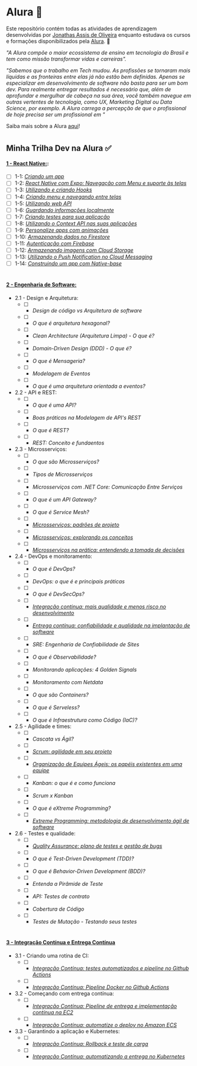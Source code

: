 # Alura :blue_heart:

Este repositório contém todas as atividades de aprendizagem desenvolvidas por [Jonathas Assis de Oliveira](https://www.linkedin.com/in/jonn-oliveira/) enquanto estudava os cursos e formações disponibilizados pela [Alura](https://www.alura.com.br/). :rocket:

_"A Alura compõe o maior ecossistema de ensino em tecnologia do Brasil e tem como missão transformar vidas e carreiras"._

_"Sabemos que o trabalho em Tech mudou. As profissões se tornaram mais líquidas e as fronteiras entre elas já não estão bem definidas. Apenas se especializar em desenvolvimento de software não basta para ser um bom dev. Para realmente entregar resultados é necessário que, além de aprofundar e mergulhar de cabeça na sua área, você também navegue em outras vertentes de tecnologia, como UX, Marketing Digital ou Data Science, por exemplo. A Alura carrega a percepção de que o profissional de hoje precisa ser um profissional em <T>"_

Saiba mais sobre a Alura [aqui](https://www.alura.com.br/sobre)!

#

## Minha Trilha Dev na Alura :white_check_mark:


#### [1 - React Native:](https://www.alura.com.br/cursos-online-mobile/react-native):
  
- [ ] 1-1: _[Criando um app](https://www.alura.com.br/curso-online-react-native-comecando-zero)_
- [ ] 1-2: _[React Native com Expo: Navegação com Menu e suporte às telas](https://www.alura.com.br/curso-online-react-native-expo-navegacao-menu-suporte-telas)_
- [ ] 1-3: _[Utilizando e criando Hooks](https://www.alura.com.br/curso-online-react-native-utilizando-criando-hooks)_
- [ ] 1-4: _[Criando menu e navegando entre telas](https://www.alura.com.br/curso-online-react-native-criando-menu-navegando-telas)_
- [ ] 1-5: _[Utilizando web API](https://www.alura.com.br/curso-online-react-native-utilizando-web-api)_
- [ ] 1-6: _[Guardando informações localmente](https://www.alura.com.br/curso-online-react-native-informacoes-localmente)_
- [ ] 1-7: _[Criando testes para sua aplicação](https://www.alura.com.br/curso-online-react-native-criando-testes-aplicacao)_
- [ ] 1-8: _[Utilizando o Context API nas suas aplicações](https://www.alura.com.br/curso-online-react-native-context-api-aplicacoes)_
- [ ] 1-9: _[Personalize apps com animações](https://www.alura.com.br/curso-online-react-native-personalize-apps-animacoes)_
- [ ] 1-10: _[Armazenando dados no Firestore](https://www.alura.com.br/curso-online-react-native-armazenando-dados-firestore)_
- [ ] 1-11: _[Autenticação com Firebase](https://www.alura.com.br/curso-online-react-native-autenticacao-firebase)_
- [ ] 1-12: _[Armazenando imagens com Cloud Storage](https://www.alura.com.br/curso-online-react-native-armazenamento-imagens-cloud-storage)_
- [ ] 1-13: _[Utilizando o Push Notification no Cloud Messaging](https://www.alura.com.br/curso-online-react-native-push-notification-cloud-messaging)_
- [ ] 1-14: _[Construindo um app com Native-base](https://www.alura.com.br/curso-online-react-native-typescript-app-consultas-medicas)_

#
  
#### [2 - Engenharia de Software:](https://www.alura.com.br/formacao-engenharia-software)
- 2.1 - Design e Arquitetura:
  * [ ] - _Design de código vs Arquitetura de software_
  * [ ] - _O que é arquitetura hexagonal?_
  * [ ] - _Clean Architecture (Arquitetura Limpa) - O que é?_
  * [ ] - _Domain-Driven Design (DDD) - O que é?_
  * [ ] - _O que é Mensageria?_
  * [ ] - _Modelagem de Eventos_
  * [ ] - _O que é uma arquitetura orientada a eventos?_
- 2.2 - API e REST:
  * [ ] - _O que é uma API?_
  * [ ] - _Boas práticas na Modelagem de API's REST_
  * [ ] - _O que é REST?_
  * [ ] - _REST: Conceito e fundaentos_
- 2.3 - Microsserviços:
  * [ ] - _O que são Microsserviços?_
  * [ ] - _Tipos de Microsserviços_
  * [ ] - _Microsserviços com .NET Core: Comunicação Entre Serviços_
  * [ ] - _O que é um API Gateway?_
  * [ ] - _O que é Service Mesh?_
  * [ ] - [_Microsserviços: padrões de projeto_](https://www.alura.com.br/curso-online-microsservicos-padroes-projeto)
  * [ ] - [_Microsserviços: explorando os conceitos_](https://www.alura.com.br/curso-online-fundamentos-microsservicos-aprofundando-conceitos)
  * [ ] - [_Microsserviços na prática: entendendo a tomada de decisões_](https://www.alura.com.br/curso-online-Microsservicos-pratica-tomada-decisoes)
- 2.4 - DevOps e monitoramento:
  * [ ] - _O que é DevOps?_
  * [ ] - _DevOps: o que é e principais práticas_
  * [ ] - _O que é DevSecOps?_
  * [ ] - [_Integração continua: mais qualidade e menos risco no desenvolvimento_](https://www.alura.com.br/curso-online-desenvolvimento-software-integracao-continua)
  * [ ] - [_Entrega contínua: confiabilidade e qualidade na implantação de software_](https://www.alura.com.br/curso-online-entrega-continua-confiabilidade-qualidade)
  * [ ] - _SRE: Engenharia de Confiabilidade de Sites_
  * [ ] - _O que é Observabilidade?_
  * [ ] - _Monitorando aplicações: 4 Golden Signals_
  * [ ] - _Monitoramento com Netdata_
  * [ ] - _O que são Containers?_
  * [ ] - _O que é Serveless?_
  * [ ] - _O que é Infraestrutura como Código (IaC)?_
- 2.5 - Agilidade e times:
  * [ ] - _Cascata vs Ágil?_
  * [ ] - [_Scrum: agilidade em seu projeto_](https://www.alura.com.br/curso-online-agile-scrum)
  * [ ] - [_Organização de Equipes Ágeis: os papéis existentes em uma equipe_](https://www.alura.com.br/curso-online-organizando-equipes-ageis)
  * [ ] - _Kanban: o que é e como funciona_
  * [ ] - _Scrum x Kanban_
  * [ ] - _O que é eXtreme Programming?_
  * [ ] - [_Extreme Programming: metodologia de desenvolvimento ágil de software_](https://www.alura.com.br/curso-online-xp-extreme-programming)
- 2.6 - Testes e qualidade:
  * [ ] - [_Quality Assurance: plano de testes e gestão de bugs_](https://www.alura.com.br/curso-online-quality-assurance-plano-testes-gestao-bugs)
  * [ ] - _O que é Test-Driven Development (TDD)?_
  * [ ] - _O que é Behavior-Driven Development (BDD)?_
  * [ ] - _Entenda a Pirâmide de Teste_
  * [ ] - _API: Testes de contrato_
  * [ ] - _Cobertura de Código_
  * [ ] - _Testes de Mutação - Testando seus testes_
  
#
  
#### [3 - Integração Contínua e Entrega Contínua](https://www.alura.com.br/formacao-integracao-continua-entrega-continua)
- 3.1 - Criando uma rotina de CI:
  * [ ] - [_Integração Contínua: testes automatizados e pipeline no Github Actions_](https://www.alura.com.br/curso-online-integracao-continua-testes-automatizados-pipeline-github-actions)
  * [ ] - [_Integração Contínua: Pipeline Docker no Github Actions_](https://www.alura.com.br/curso-online-integracao-continua-pipeline-docker-github-actions)
- 3.2 - Começando com entrega contínua:
  * [ ] - [_Integração Contínua: Pipeline de entrega e implementação contínua na EC2_](https://www.alura.com.br/curso-online-integracao-continua-pipeline-entrega-implementacao-continua-ec2)
  * [ ] - [_Integração Contínua: automatize o deploy no Amazon ECS_](https://www.alura.com.br/curso-online-integracao-continua-automatize-deploy-amazon-ecs)
- 3.3 - Garantindo a aplicação e Kubernetes:
  * [ ] - [_Integração Contínua: Rollback e teste de carga_](https://www.alura.com.br/curso-online-integracao-continua-rollback-teste-carga)
  * [ ] - [_Integração Contínua: automatizando a entrega no Kubernetes_](https://www.alura.com.br/curso-online-integracao-continua-automatizando-entrega-kubernetes)
  
  








  
















